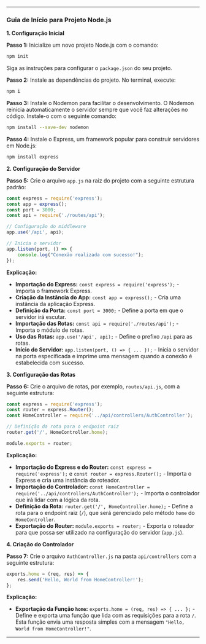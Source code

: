 
---

### Guia de Início para Projeto Node.js

**1. Configuração Inicial**

**Passo 1:** Inicialize um novo projeto Node.js com o comando:

```bash
npm init
```

Siga as instruções para configurar o `package.json` do seu projeto.

**Passo 2:** Instale as dependências do projeto. No terminal, execute:

```bash
npm i
```

**Passo 3:** Instale o Nodemon para facilitar o desenvolvimento. O Nodemon reinicia automaticamente o servidor sempre que você faz alterações no código. Instale-o com o seguinte comando:

```bash
npm install --save-dev nodemon
```

**Passo 4:** Instale o Express, um framework popular para construir servidores em Node.js:

```bash
npm install express
```

**2. Configuração do Servidor**

**Passo 5:** Crie o arquivo `app.js` na raiz do projeto com a seguinte estrutura padrão:

```javascript
const express = require('express');
const app = express();
const port = 3000;
const api = require('./routes/api');

// Configuração do middleware
app.use('/api', api);

// Inicia o servidor
app.listen(port, () => {
    console.log("Conexão realizada com sucesso!");
});
```

**Explicação:**

- **Importação do Express:** `const express = require('express');` - Importa o framework Express.
- **Criação da Instância do App:** `const app = express();` - Cria uma instância da aplicação Express.
- **Definição da Porta:** `const port = 3000;` - Define a porta em que o servidor irá escutar.
- **Importação das Rotas:** `const api = require('./routes/api');` - Importa o módulo de rotas.
- **Uso das Rotas:** `app.use('/api', api);` - Define o prefixo `/api` para as rotas.
- **Início do Servidor:** `app.listen(port, () => { ... });` - Inicia o servidor na porta especificada e imprime uma mensagem quando a conexão é estabelecida com sucesso.

**3. Configuração das Rotas**

**Passo 6:** Crie o arquivo de rotas, por exemplo, `routes/api.js`, com a seguinte estrutura:

```javascript
const express = require('express');
const router = express.Router();
const HomeController = require('../api/controllers/AuthController');

// Definição da rota para o endpoint raiz
router.get('/', HomeController.home);

module.exports = router;
```

**Explicação:**

- **Importação do Express e do Router:** `const express = require('express');` e `const router = express.Router();` - Importa o Express e cria uma instância do roteador.
- **Importação do Controlador:** `const HomeController = require('../api/controllers/AuthController');` - Importa o controlador que irá lidar com a lógica da rota.
- **Definição da Rota:** `router.get('/', HomeController.home);` - Define a rota para o endpoint raiz (`/`), que será gerenciado pelo método `home` do `HomeController`.
- **Exportação do Router:** `module.exports = router;` - Exporta o roteador para que possa ser utilizado na configuração do servidor (`app.js`).

**4. Criação do Controlador**

**Passo 7:** Crie o arquivo `AuthController.js` na pasta `api/controllers` com a seguinte estrutura:

```javascript
exports.home = (req, res) => {
    res.send('Hello, World from HomeController!');
};
```

**Explicação:**

- **Exportação da Função `home`:** `exports.home = (req, res) => { ... };` - Define e exporta uma função que lida com as requisições para a rota `/`. Esta função envia uma resposta simples com a mensagem `"Hello, World from HomeController!"`.

---
